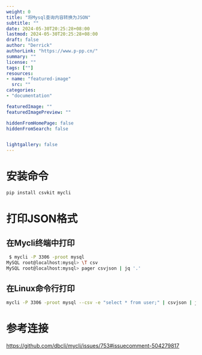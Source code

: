```yaml
---
weight: 0
title: "将Mysql查询内容转换为JSON"
subtitle: ""
date: 2024-05-30T20:25:28+08:00
lastmod: 2024-05-30T20:25:28+08:00
draft: false
author: "Derrick"
authorLink: "https://www.p-pp.cn/"
summary: ""
license: ""
tags: [""]
resources:
- name: "featured-image"
  src: ""
categories: 
- "documentation"

featuredImage: ""
featuredImagePreview: ""

hiddenFromHomePage: false
hiddenFromSearch: false


lightgallery: false
---
```


# 安装命令
```bash
pip install csvkit mycli
```

# 打印JSON格式

## 在Mycli终端中打印

```bash
 $ mycli -P 3306 -proot mysql
MySQL root@localhost:mysql> \T csv
MySQL root@localhost:mysql> pager csvjson | jq '.'

```

## 在Linux命令行打印

```bash
mycli -P 3306 -proot mysql --csv -e "select * from user;" | csvjson | jq .

```

# 参考连接
https://github.com/dbcli/mycli/issues/753#issuecomment-504279817